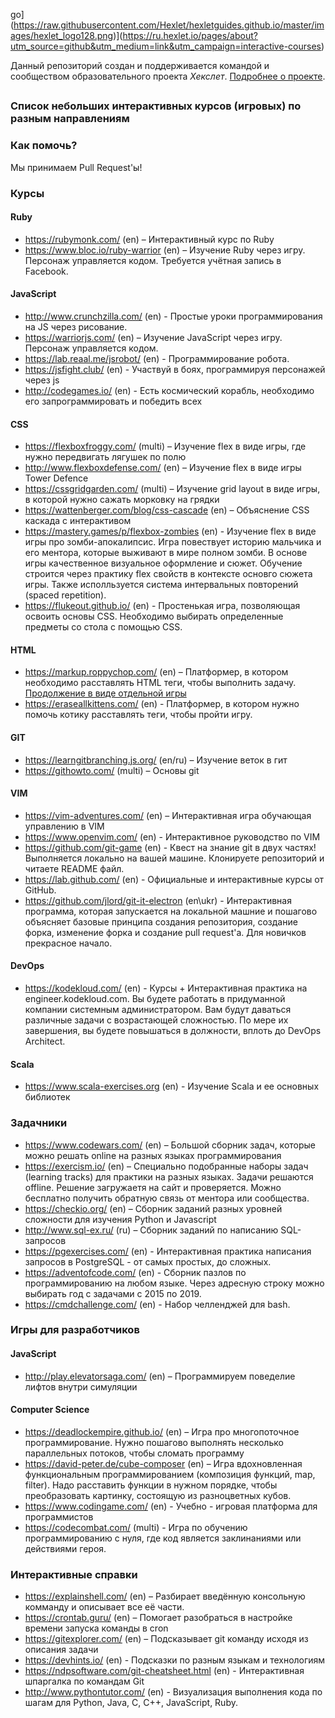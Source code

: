
go](https://raw.githubusercontent.com/Hexlet/hexletguides.github.io/master/images/hexlet_logo128.png)](https://ru.hexlet.io/pages/about?utm_source=github&utm_medium=link&utm_campaign=interactive-courses)

Данный репозиторий создан и поддерживается командой и сообществом образовательного проекта _Хекслет_. [Подробнее о проекте](https://ru.hexlet.io/pages/about?utm_source=github&utm_medium=link&utm_campaign=interactive-courses).
##

### Список небольших интерактивных курсов (игровых) по разным направлениям

### Как помочь?

Мы принимаем Pull Request'ы!


### Курсы 

#### Ruby
* https://rubymonk.com/ (en) – Интерактивный курс по Ruby
* https://www.bloc.io/ruby-warrior (en) – Изучение Ruby через игру. Персонаж управляется кодом. Требуется учётная запись в Facebook.
#### JavaScript
* http://www.crunchzilla.com/ (en) - Простые уроки программирования на JS через рисование.
* https://warriorjs.com/ (en) – Изучение JavaScript через игру. Персонаж управляется кодом.
* https://lab.reaal.me/jsrobot/ (en) - Программирование робота.
* https://jsfight.club/ (en) - Участвуй в боях, программируя персонажей через js
* http://codegames.io/ (en) - Есть космический корабль, необходимо его запрограммировать и победить всех
#### CSS
* https://flexboxfroggy.com/ (multi) – Изучение flex в виде игры, где нужно передвигать лягушек по полю
* http://www.flexboxdefense.com/ (en) – Изучение flex в виде игры Tower Defence
* https://cssgridgarden.com/ (multi) – Изучение grid layout в виде игры, в которой нужно сажать морковку на грядки
* https://wattenberger.com/blog/css-cascade (en) – Объяснение CSS каскада с интерактивом
* https://mastery.games/p/flexbox-zombies (en) - Изучение flex в виде игры про зомби-апокалипсис. Игра повествует историю мальчика и его ментора, которые выживают в мире полном зомби. В основе игры качественное визуальное оформление и сюжет. Обучение строится через практику flex свойств в контексте основго сюжета игры. Также исполльзуется система интервальных повторений (spaced repetition). 
* https://flukeout.github.io/ (en) - Простенькая игра, позволяющая освоить основы CSS. Необходимо выбирать определенные предметы со стола с помощью CSS.
#### HTML
* https://markup.roppychop.com/ (en) – Платформер, в котором необходимо расставлять HTML теги, чтобы выполнить задачу. [Продолжение в виде отдельной игры](https://store.steampowered.com/app/502210/Super_Markup_Man/)
* https://eraseallkittens.com/ (en) - Платформер, в котором нужно помочь котику расставлять теги, чтобы пройти игру.
#### GIT
* https://learngitbranching.js.org/ (en/ru) – Изучение веток в гит
* https://githowto.com/ (multi) – Основы git
#### VIM
* https://vim-adventures.com/ (en) – Интерактивная игра обучающая управлению в VIM
* https://www.openvim.com/ (en) - Интерактивное руководство по VIM
* https://github.com/git-game (en) - Квест на знание git в двух частях! Выполняется локально на вашей машине. Клонируете репозиторий и читаете README файл.
* https://lab.github.com/ (en) - Официальные и интерактивные курсы от GitHub.
* https://github.com/jlord/git-it-electron (en\ukr) - Интерактивная программа, которая запускается на локальной машние и пошагово объясняет базовые принципа создания репозитория, создание форка, изменение форка и создание pull request'a. Для новичков прекрасное начало.
#### DevOps
* https://kodekloud.com/ (en) - Курсы + Интерактивная практика на engineer.kodekloud.com. Вы будете работать в придуманной компании системным администратором. Вам будут даваться различные задачи с возрастающей сложностью. По мере их завершения, вы будете повышаться в должности, вплоть до DevOps Architect.
#### Scala
* https://www.scala-exercises.org (en) - Изучение Scala и ее основных библиотек

### Задачники

* https://www.codewars.com/ (en) – Большой сборник задач, которые можно решать online на разных языках программирования
* https://exercism.io/ (en) – Специально подобранные наборы задач (learning tracks) для практики на разных языках. Задачи решаются offline. Решение загружаетя на сайт и проверяется. Можно бесплатно получить обратную связь от ментора или сообщества. 
* https://checkio.org/ (en) – Сборник заданий разных уровней сложности для изучения Python и Javascript
* http://www.sql-ex.ru/ (ru) – Сборник заданий по написанию SQL-запросов
* https://pgexercises.com/ (en) - Интерактивная практика написания запросов в PostgreSQL - от самых простых, до сложных.
* https://adventofcode.com/ (en) - Сборник пазлов по программированию на любом языке. Через адресную строку можно выбирать год с задачами с 2015 по 2019.
* https://cmdchallenge.com/ (en) - Набор челленджей для bash.


### Игры для разработчиков

#### JavaScript
* http://play.elevatorsaga.com/ (en) – Программируем поведелие лифтов внутри симуляции
#### Computer Science
* https://deadlockempire.github.io/ (en) – Игра про многопоточное программирование. Нужно пошагово выполнять несколько параллельных потоков, чтобы сломать программу
* https://david-peter.de/cube-composer (en) – Игра вдохновленная функциональным программированием (композиция функций, map, filter). Надо расставить функции в нужном порядке, чтобы преобразовать картинку, состоящую из разноцветных кубов.
* https://www.codingame.com/ (en) - Учебно - игровая платформа для программистов
* https://codecombat.com/ (multi) - Игра по обучению программированию с нуля, где код является заклинаниями или действиями героя. 


### Интерактивные справки

* https://explainshell.com/ (en) – Разбирает введённую консольную комманду и описывает все её части.
* https://crontab.guru/ (en) – Помогает разобраться в настройке времени запуска команды в cron
* https://gitexplorer.com/ (en) – Подсказывает git команду исходя из описания задачи
* https://devhints.io/ (en) - Подсказки по разным языкам и технологиям
* https://ndpsoftware.com/git-cheatsheet.html (en) - Интерактивная шпаргалка по командам Git
* http://www.pythontutor.com/ (en) - Визуализация выполнения кода по шагам для Python, Java, C, C++, JavaScript, Ruby.

